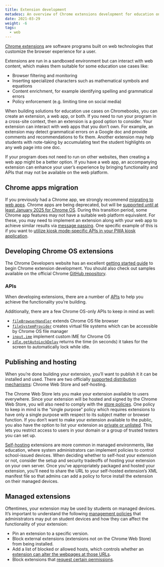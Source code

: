 ```yaml
---
title: Extension development
metadesc: An overview of Chrome extensions development for education on Chrome OS
date: 2021-03-29
weight: -6
tags:
  - web
---
```


[Chrome extensions](https://developer.chrome.com/docs/extensions/mv3/) are software programs built on web technologies that customize the browser experience for a user.

Extensions are run in a sandboxed environment but can interact with web content, which makes them suitable for some education use cases like:

- Browser filtering and monitoring
- Inserting specialized characters such as mathematical symbols and equations
- Content enrichment, for example identifying spelling and grammatical errors
- Policy enforcement (e.g. limiting time on social media)

When building solutions for education use cases on Chromebooks, you can create an extension, a web app, or both. If you need to run your program in a cross-site context, then an extension is a good option to consider. Your extension can interact with web apps that you don’t own. For example, an extension may detect grammatical errors on a Google doc and provide comments and recommendations to fix them. Another extension may help students with note-taking by accumulating text the student highlights on any web page into one doc.

If your program does not need to run on other websites, then creating a web app might be a better option. If you have a web app, an accompanying extension can enhance your user’s experience by bringing functionality and APIs that may not be available on the web platform.

## Chrome apps migration

If you previously had a Chrome app, we strongly recommend [migrating to web apps](https://developer.chrome.com/docs/apps/migration/). Chrome apps are being deprecated, but will be [supported until at least January 2025 for Chrome OS](https://blog.chromium.org/2021/10/extending-chrome-app-support-on-chrome.html). During this transition period, some Chrome app features may not have a suitable web platform equivalent. For these, you may need to implement an extension along with your web app to achieve similar results via [message passing](https://developer.chrome.com/docs/extensions/mv3/messaging/). One specific example of this is if you want to [utilize kiosk mode-specific APIs in your PWA kiosk application](/{{locale.code}}/education/communicate-with-extension-in-pwa-kiosk-app).

## Developing Chrome OS extensions

The Chrome Developers website has an excellent [getting started guide](https://developer.chrome.com/docs/extensions/mv3/getstarted/) to begin Chrome extension development. You should also check out samples available on the official Chrome [GitHub repository](https://github.com/GoogleChrome/chrome-extensions-samples).

### APIs

When developing extensions, there are a number of [APIs](https://developer.chrome.com/docs/extensions/reference/) to help you achieve the functionality you’re building.

Additionally, there are a few Chrome OS-only APIs to keep in mind as well:

- [`fileBrowserHandler`](https://developer.chrome.com/docs/extensions/reference/fileBrowserHandler/) extends Chrome OS file browser
- [`fileSystemProvider`](https://developer.chrome.com/docs/extensions/reference/fileSystemProvider/) creates virtual file systems which can be accessible by Chrome OS file manager
- [`input.ime`](https://developer.chrome.com/docs/extensions/reference/input_ime/) implement custom IME for Chrome OS
- [`idle.getAutoLockDelay`](https://developer.chrome.com/docs/extensions/reference/idle/#method-getAutoLockDelay) returns the time (in seconds) it takes for the screen to automatically lock while idle.

## Publishing and hosting

When you’re done building your extension, you’ll want to publish it it can be installed and used. There are two officially [supported distribution mechanisms](https://developer.chrome.com/docs/extensions/mv3/hosting/): Chrome Web Store and self-hosting.

The Chrome Web Store lets you make your extension available to users everywhere. Since your extension will be hosted and signed by the Chrome Web Store, you will also need to comply with the [store policies](https://developer.chrome.com/docs/webstore/program_policies/). One policy to keep in mind is the “single purpose” policy which requires extensions to have only a single purpose with respect to its subject matter or browser function. If you don’t want to make your extension available to the public, you also have the option to list your extension as [private or unlisted](https://docs.google.com/document/d/1pT0ZSbGdrbGvuCsVD2jjxrw-GVz-80rMS2dgkkquhTY/edit#heading=h.575t72ucj4bh). This lets you restrict access to users in your domain or a group of trusted testers you can set up.

[Self-hosting](https://docs.google.com/document/d/1pT0ZSbGdrbGvuCsVD2jjxrw-GVz-80rMS2dgkkquhTY/edit#heading=h.gb2ntk6856ld) extensions are more common in managed environments, like education, where system administrators can implement policies to control school-issued devices. When deciding whether to self-host your extension or not, consider the setup and security tradeoffs of hosting your extension on your own server. Once you’ve appropriately packaged and hosted your extension, you’ll need to share the URL to your self-hosted extension’s XML manifest file so that admins can add a policy to force install the extension on their managed devices.

## Managed extensions

Oftentimes, your extension may be used by students on managed devices. It’s important to understand the following [management policies](https://chromeenterprise.google/policies/#Extensions) that administrators may put on student devices and how they can affect the functionality of your extension:

- Pin an extension to a specific version.
- Block external extensions (extensions not on the Chrome Web Store) from being installed.
- Add a list of blocked or allowed hosts, which controls whether an [extension can alter the webpages at those URLs](https://support.google.com/chrome/a/answer/9031935#all-apps&zippy=%2Cstep-prevent-or-allow-all-apps-from-altering-pages).
- Block extensions that [request certain permissions](https://support.google.com/chrome/a/answer/6177431#permissions&zippy=%2Cblock-apps-and-extensions-based-on-permissions).
